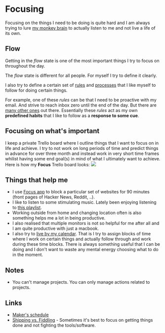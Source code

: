 # Focusing
Focusing on the things I need to be doing is quite hard and I am always trying to lure [my monkey brain](https://waitbutwhy.com/2013/10/why-procrastinators-procrastinate.html) to actually listen to me and not live a life of its own.

## Flow
Getting in the _flow_ state is one of the most important things I try to focus on throughout the day.

The _flow_ state is different for all people. For myself I try to define it clearly.

I also try to define a certain set of [rules](rules.md) and [processes](processes.md) that I like myself to follow for doing certain things.

For example, one of these _rules_ can be that I need to be proactive with my email. And strive to reach inbox zero until the end of the day. But there are [many other ones](rules.md) out there. Essentially these _rules_ act as my own __predefined habits__ that I like to follow as a __response to some cue__.

## Focusing on what's important
I keep a private Trello board where I outline things that I want to focus on in life and achieve. I try to not work on long periods of time and predict things in advance for over three month and instead work in very short time frames whilist having some end goal(s) in mind of what I ultimately want to achieve. Here is how my __Focus__ Trello board looks:
![](https://i.imgur.com/OsBSD9c.png)

## Things that help me
- I use [Focus app](https://heyfocus.com) to block a particular set of websites for 90 minutes (front pages of Hacker News, Reddit, ..).
- I like to listen to some stimulating music. Lately been enjoying listening to [this playlist](https://open.spotify.com/user/nikitavoloboev/playlist/0epiRzQHjdJieYr0y3TdST?).
- Working outside from home and changing location often is also something helps me a lot in being productive.
- I also realised that multiple monitors is not so helpful for me after all and I am quite productive with just a macbook.
- I also try to [live by my calendar](../macOS/apps/fantastical.md). That is I try to assign blocks of time where I work on certain things and actually follow through and work during these time blocks. There is always something useful that I can be doing and I don't want to waste any mental energy choosing what to do in the moment.

## Notes
- You can't manage projects. You can only manage actions related to projects.

## Links
- [Maker's schedule](http://www.paulgraham.com/makersschedule.html)
- [Shipping vs. Fiddling](https://medium.com/@okonetchnikov/shipping-vs-fiddling-74e27e61e0c1) - Sometimes it's best to focus on getting things done and not fighting the tools/software.